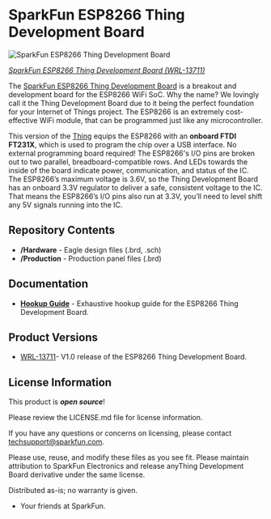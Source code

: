 SparkFun ESP8266 Thing Development Board
========================================

![SparkFun ESP8266 Thing Development Board](https://cdn.sparkfun.com//assets/parts/1/1/1/9/7/13711-01.jpg)

[*SparkFun ESP8266 Thing Development Board  (WRL-13711)*](https://www.sparkfun.com/products/13711)

The [SparkFun ESP8266 Thing Development Board](https://www.sparkfun.com/products/13711) is a breakout and development board for the ESP8266 WiFi SoC. Why the name? We lovingly call it the Thing Development Board due to it being the perfect foundation for your Internet of Things project. The ESP8266 is an extremely cost-effective WiFi module, that can be programmed just like any microcontroller.

This version of the [Thing](https://www.sparkfun.com/products/13231) equips the ESP8266 with an **onboard FTDI FT231X**, which is used to program the chip over a USB interface. No external programming board required! The ESP8266's I/O pins are broken out to two parallel, breadboard-compatible rows. And LEDs towards the inside of the board indicate power, communication, and status of the IC. The ESP8266’s maximum voltage is 3.6V, so the Thing Development Board has an onboard 3.3V regulator to deliver a safe, consistent voltage to the IC. That means the ESP8266’s I/O pins also run at 3.3V, you’ll need to level shift any 5V signals running into the IC.

Repository Contents
-------------------

* **/Hardware** - Eagle design files (.brd, .sch)
* **/Production** - Production panel files (.brd)

Documentation
--------------
* **[Hookup Guide](https://learn.sparkfun.com/tutorials/esp8266-thing-development-board-hookup-guide)** - Exhaustive hookup guide for the ESP8266 Thing Development Board.

Product Versions
----------------
* [WRL-13711](https://www.sparkfun.com/products/13711)- V1.0 release of the ESP8266 Thing Development Board.


License Information
-------------------

This product is _**open source**_! 

Please review the LICENSE.md file for license information. 

If you have any questions or concerns on licensing, please contact techsupport@sparkfun.com.

Please use, reuse, and modify these files as you see fit. Please maintain attribution to SparkFun Electronics and release anyThing Development Board derivative under the same license.

Distributed as-is; no warranty is given.

- Your friends at SparkFun.